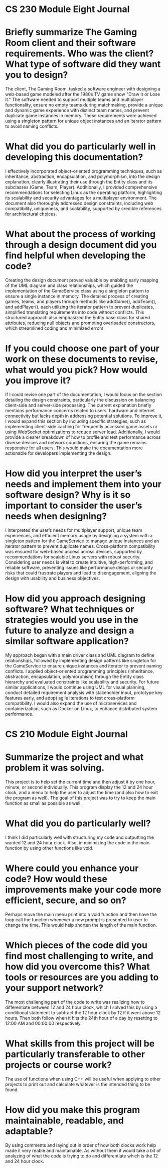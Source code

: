 # CS 230 Module Eight Journal

# Briefly summarize The Gaming Room client and their software requirements. Who was the client? What type of software did they want you to design?
The client, The Gaming Room, tasked a software engineer with designing a web-based game modeled after the 1980s TV game show "Draw It or Lose It." The software needed to support multiple teams and multiplayer functionality, ensure no empty teams during matchmaking, provide a unique and dynamic game experience with distinct team names, and prevent duplicate game instances in memory. These requirements were achieved using a singleton pattern for unique object instances and an iterator pattern to avoid naming conflicts.

# What did you do particularly well in developing this documentation?
I effectively incorporated object-oriented programming techniques, such as inheritance, abstraction, encapsulation, and polymorphism, into the design explanation, clearly illustrating their use through the Entity class and its subclasses (Game, Team, Player). Additionally, I provided comprehensive recommendations for selecting Linux as the operating platform, highlighting its scalability and security advantages for a multiplayer environment. The document also thoroughly addressed design constraints, including web compatibility, uniqueness, and scalability, supported by credible references for architectural choices.

# What about the process of working through a design document did you find helpful when developing the code?
Creating the design document proved valuable by enabling early mapping of the UML diagram and class relationships, which guided the implementation of the GameService class using a singleton pattern to ensure a single instance in memory. The detailed process of creating games, teams, and players through methods like addGame(), addTeam(), and addPlayer(), each utilizing the iterator pattern to prevent duplicates, simplified translating requirements into code without conflicts. This structured approach also emphasized the Entity base class for shared attributes, reducing null objects and promoting overloaded constructors, which streamlined coding and minimized errors.

# If you could choose one part of your work on these documents to revise, what would you pick? How would you improve it?
If I could revise one part of the documentation, I would focus on the section detailing the design constraints, particularly the discussion on balancing client-side and server-side processing. The current explanation briefly mentions performance concerns related to users' hardware and internet connectivity but lacks depth in addressing potential solutions. To improve it, I would expand this section by including specific strategies, such as implementing client-side caching for frequently accessed game assets or using WebSocket optimizations to reduce server load. Additionally, I would provide a clearer breakdown of how to profile and test performance across diverse devices and network conditions, ensuring the game remains responsive for all users. This would make the documentation more actionable for developers implementing the design.

# How did you interpret the user’s needs and implement them into your software design? Why is it so important to consider the user’s needs when designing?
I interpreted the user’s needs for multiplayer support, unique team experiences, and efficient memory usage by designing a system with a singleton pattern for the GameService to manage unique instances and an iterator pattern to prevent duplicate names. Cross-platform compatibility was ensured for web-based access across devices, supported by recommendations for scalable Linux servers with robust security. Considering user needs is vital to create intuitive, high-performing, and reliable software, preventing issues like performance delays or security risks that could frustrate players and lead to disengagement, aligning the design with usability and business objectives.

# How did you approach designing software? What techniques or strategies would you use in the future to analyze and design a similar software application?
My approach began with a main driver class and UML diagram to define relationships, followed by implementing design patterns like singleton for the GameService to ensure unique instances and iterator to prevent naming conflicts. I applied object-oriented programming principles (inheritance, abstraction, encapsulation, polymorphism) through the Entity class hierarchy and evaluated constraints like scalability and security. For future similar applications, I would continue using UML for visual planning, conduct detailed requirement analysis with stakeholder input, prototype key features early, and adopt agile iterations to test cross-platform compatibility. I would also expand the use of microservices and containerization, such as Docker on Linux, to enhance distributed system performance.


# CS 210 Module Eight Journal

# Summarize the project and what problem it was solving.
This project is to help set the current time and then adjust it by one hour, minute, or second individually. This program display the 12 and 24 hour clock, and a menu to help the user to adjust the time (and also how to exit the program as well). The goal of this project was to try to keep the main function as small as possible as well.

# What did you do particularly well?
I think I did particularly well with structuring my code and outputting the wanted 12 and 24 hour clock. Also, in minimizing the code in the main function by using other functions like void.

# Where could you enhance your code? How would these improvements make your code more efficient, secure, and so on?
Perhaps move the main menu print into a void function and then have the loop call the function whenever a new prompt is presented to user to change the time. This would help shorten the length of the main function.

# Which pieces of the code did you find most challenging to write, and how did you overcome this? What tools or resources are you adding to your support network?
The most challenging part of the code to write was realizing how to differentiate between 12 and 24 hour clock, which I solved this by using a conditional statement to subtract the 12 hour clock by 12 if it went above 12 hours. Then both follow when it hits the 24th hour of a day by resetting to 12:00 AM and 00:00:00 respectively.

# What skills from this project will be particularly transferable to other projects or course work?
The use of functions when using C++ will be useful when applying to other projects to print out and calculate whatever is the intended thing to be found.

# How did you make this program maintainable, readable, and adaptable?
By using comments and laying out in order of how both clocks work help made it very reable and maintainable. As without them it would take a bit of analyzing of what the code is trying to do and differentiate which is the 12 and 24 hour clock.
